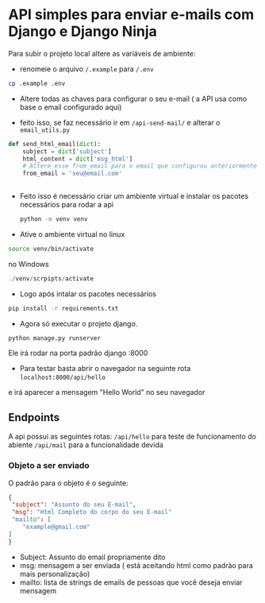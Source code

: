 # API simples para enviar e-mails com Django e Django Ninja

Para subir o projeto local altere as variáveis de ambiente:
* renomeie o arquivo `/.example` para `/.env`
```bash
cp .example .env
```
* Altere todas as chaves para configurar o seu e-mail ( a API usa como base o email configurado aqui)

* feito isso, se faz necessário ir em `/api-send-mail/` e alterar o `email_utils.py`

```python
def send_html_email(dict):
    subject = dict['subject']
    html_content = dict['msg_html']
    # Altere esse from_email para o email que configurou anteriormente
    from_email = 'seu@email.com'
   
```
* Feito isso é necessário criar um ambiente virtual e instalar os pacotes necessários para rodar a api
  ```bash
  python -m venv venv
  
  ```
* Ative o ambiente virtual
no linux
```bash
source venv/bin/activate
```
no Windows
```powershell
./venv/scrpipts/activate
```
* Logo após intalar os pacotes necessários
```bash
pip install -r requirements.txt
```
* Agora só executar o projeto django.
```bash
python manage.py runserver
```
Ele irá rodar na porta padrão django :8000

* Para testar basta abrir o navegador na seguinte rota `localhost:8000/api/hello`

e irá aparecer a mensagem "Hello World" no seu navegador

## Endpoints
A api possui as seguintes rotas:
`/api/hello` para teste de funcionamento do abiente
`/api/mail` para a funcionalidade devida

### Objeto a ser enviado
O padrão para o objeto é o seguinte:
```json
{
 "subject": "Assunto do seu E-mail",
 "msg": "Html Completo do corpo do seu E-mail"
 "mailto": [
    "example@gmail.com"
] 
}
```
* Subject: Assunto do email propriamente dito
* msg: mensagem a ser enviada ( está aceitando html como padrão para mais personalização)
* mailto: lista de strings de emails de pessoas que  você deseja enviar mensagem




